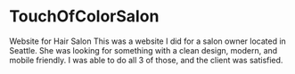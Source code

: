 # TouchOfColorSalon
Website for Hair Salon
This was a website I did for a salon owner located in Seattle.
She was looking for something with a clean design, modern, and mobile friendly. 
I was able to do all 3 of those, and the client was satisfied.
